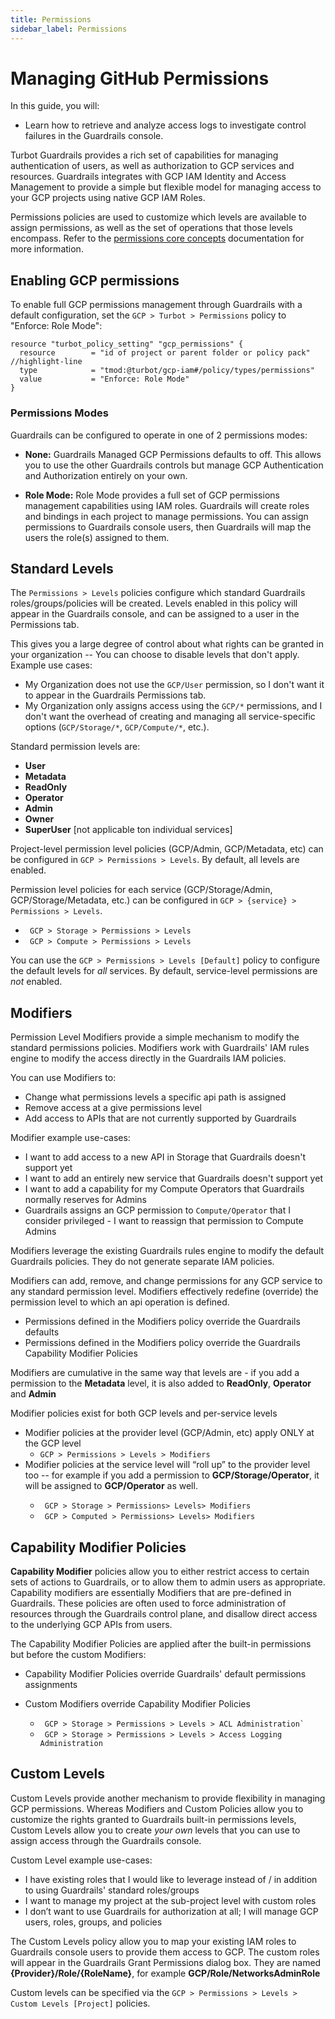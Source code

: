 ```yaml
---
title: Permissions
sidebar_label: Permissions
---
```


# Managing GitHub Permissions

In this guide, you will:
- Learn how to retrieve and analyze access logs to investigate control failures in the Guardrails console.


Turbot Guardrails provides a rich set of capabilities for managing authentication of users,
as well as authorization to GCP services and resources. Guardrails integrates with
GCP IAM Identity and Access Management to provide a simple but flexible model
for managing access to your GCP projects using native GCP IAM Roles.

Permissions policies are used to customize which levels are available to assign
permissions, as well as the set of operations that those levels encompass. Refer
to the [permissions core concepts](concepts/iam/permissions) documentation for
more information.

## Enabling GCP permissions

To enable full GCP permissions management through Guardrails with a default
configuration, set the `GCP > Turbot > Permissions` policy to "Enforce: Role
Mode":

```hcl
resource "turbot_policy_setting" "gcp_permissions" {
  resource        = "id of project or parent folder or policy pack"   //highlight-line
  type            = "tmod:@turbot/gcp-iam#/policy/types/permissions"
  value           = "Enforce: Role Mode"
}
```

### Permissions Modes

Guardrails can be configured to operate in one of 2 permissions modes:

- **None:** Guardrails Managed GCP Permissions defaults to off. This allows you to
  use the other Guardrails controls but manage GCP Authentication and Authorization
  entirely on your own.

- **Role Mode:** Role Mode provides a full set of GCP permissions management
  capabilities using IAM roles. Guardrails will create roles and bindings in each
  project to manage permissions. You can assign permissions to Guardrails console users,
  then Guardrails will map the users the role(s) assigned to them.

## Standard Levels

The `Permissions > Levels` policies configure which standard Guardrails
roles/groups/policies will be created. Levels enabled in this policy will appear
in the Guardrails console, and can be assigned to a user in the Permissions tab.

This gives you a large degree of control about what rights can be granted in
your organization -- You can choose to disable levels that don't apply. Example
use cases:

- My Organization does not use the `GCP/User` permission, so I don't want it to appear in the Guardrails Permissions tab.
- My Organization only assigns access using the `GCP/*` permissions, and I don't
  want the overhead of creating and managing all service-specific options
  (`GCP/Storage/*`, `GCP/Compute/*`, etc.).

Standard permission levels are:

- **User**
- **Metadata**
- **ReadOnly**
- **Operator**
- **Admin**
- **Owner**
- **SuperUser** [not applicable ton individual services]

Project-level permission level policies (GCP/Admin, GCP/Metadata, etc) can be
configured in `GCP > Permissions > Levels`. By default, all levels are enabled.

Permission level policies for each service (GCP/Storage/Admin,
GCP/Storage/Metadata, etc.) can be configured in
`GCP > {service} > Permissions > Levels`.

<div className="example">
  <ul>
    <li><code> GCP > Storage > Permissions > Levels </code></li>
    <li><code> GCP > Compute > Permissions > Levels </code></li>
  </ul>
</div>

You can use the `GCP > Permissions > Levels [Default]` policy to configure the
default levels for _all_ services. By default, service-level permissions are
_not_ enabled.

## Modifiers

Permission Level Modifiers provide a simple mechanism to modify the standard
permissions policies. Modifiers work with Guardrails' IAM rules
engine to modify the access directly in the Guardrails IAM policies.

You can use Modifiers to:

- Change what permissions levels a specific api path is assigned
- Remove access at a give permissions level
- Add access to APIs that are not currently supported by Guardrails

Modifier example use-cases:

- I want to add access to a new API in Storage that Guardrails doesn't support yet
- I want to add an entirely new service that Guardrails doesn't support yet
- I want to add a capability for my Compute Operators that Guardrails normally
  reserves for Admins
- Guardrails assigns an GCP permission to `Compute/Operator` that I consider
  privileged - I want to reassign that permission to Compute Admins

Modifiers leverage the existing Guardrails rules engine to modify the default Guardrails policies. They do not
generate separate IAM policies.

Modifiers can add, remove, and change permissions for any GCP service to any
standard permission level. Modifiers effectively redefine (override) the
permission level to which an api operation is defined.

- Permissions defined in the Modifiers policy override the Guardrails defaults
- Permissions defined in the Modifiers policy override the Guardrails Capability
  Modifier Policies

Modifiers are cumulative in the same way that levels are - if you add a
permission to the **Metadata** level, it is also added to **ReadOnly**,
**Operator** and **Admin**

Modifier policies exist for both GCP levels and per-service levels

- Modifier policies at the provider level (GCP/Admin, etc) apply ONLY at the GCP
  level
  - `GCP > Permissions > Levels > Modifiers`
- Modifier policies at the service level will “roll up” to the provider level
  too -- for example if you add a permission to **GCP/Storage/Operator**, it
  will be assigned to **GCP/Operator** as well.
  <div className="example">
    <ul>
      <li><code> GCP > Storage > Permissions> Levels> Modifiers </code></li>
      <li><code> GCP > Computed > Permissions> Levels> Modifiers </code></li>
    </ul>
  </div>

## Capability Modifier Policies

**Capability Modifier** policies allow you to either restrict access to certain
sets of actions to Guardrails, or to allow them to admin users as appropriate.
Capability modifiers are essentially Modifiers that are pre-defined in Guardrails.
These policies are often used to force administration of resources through the
Guardrails control plane, and disallow direct access to the underlying GCP APIs from
users.

The Capability Modifier Policies are applied after the built-in permissions but
before the custom Modifiers:

- Capability Modifier Policies override Guardrails' default permissions assignments
- Custom Modifiers override Capability Modifier Policies

  <div className="example">
    <ul>
      <li><code> GCP > Storage > Permissions > Levels > ACL Administration`</code></li>
      <li><code> GCP > Storage > Permissions > Levels > Access Logging Administration </code></li>
    </ul>
  </div>

## Custom Levels

Custom Levels provide another mechanism to provide flexibility in managing GCP
permissions. Whereas Modifiers and Custom Policies allow you to customize the
rights granted to Guardrails built-in permissions levels, Custom Levels allow you to
create _your own_ levels that you can use to assign access through the Guardrails
console.

Custom Level example use-cases:

- I have existing roles that I would like to leverage instead of / in addition
  to using Guardrails' standard roles/groups
- I want to manage my project at the sub-project level with custom roles
- I don’t want to use Guardrails for authorization at all; I will manage GCP users,
  roles, groups, and policies

The Custom Levels policy allow you to map your existing IAM roles to Guardrails console
users to provide them access to GCP. The custom roles will appear in the Guardrails Grant Permissions dialog box. They
are named **{Provider}/Role/{RoleName}**, for example **GCP/Role/NetworksAdminRole**

Custom levels can be specified via the
`GCP > Permissions > Levels > Custom Levels [Project]` policies.
